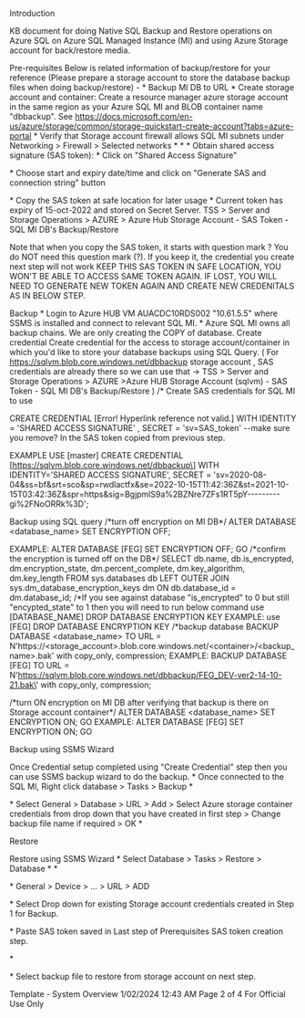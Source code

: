 Introduction

KB document for doing Native SQL Backup and Restore operations on Azure
SQL on Azure SQL Managed Instance (MI) and using Azure Storage account
for back/restore media.

Pre-requisites Below is related information of backup/restore for your
reference (Please prepare a storage account to store the database backup
files when doing backup/restore) - \* Backup MI DB to URL \* Create
storage account and container: Create a resource manager azure storage
account in the same region as your Azure SQL MI and BLOB container name
\"dbbackup\". See
https://docs.microsoft.com/en-us/azure/storage/common/storage-quickstart-create-account?tabs=azure-portal
\* Verify that Storage account firewall allows SQL MI subnets under
Networking \> Firewall \> Selected networks \* \* \* Obtain shared
access signature (SAS token): \* Click on \"Shared Access Signature\"

\* Choose start and expiry date/time and click on \"Generate SAS and
connection string\" button

\* Copy the SAS token at safe location for later usage \* Current token
has expiry of 15-oct-2022 and stored on Secret Server. TSS \> Server and
Storage Operations \> AZURE \> Azure Hub Storage Account - SAS Token -
SQL MI DB\'s Backup/Restore

Note that when you copy the SAS token, it starts with question mark ?
You do NOT need this question mark (?). If you keep it, the credential
you create next step will not work KEEP THIS SAS TOKEN IN SAFE LOCATION,
YOU WON\'T BE ABLE TO ACCESS SAME TOKEN AGAIN. IF LOST, YOU WILL NEED TO
GENERATE NEW TOKEN AGAIN AND CREATE NEW CREDENITALS AS IN BELOW STEP.

Backup \* Login to Azure HUB VM AUACDC10RDS002 \"10.61.5.5\" where SSMS
is installed and connect to relevant SQL MI. \* Azure SQL MI owns all
backup chains. We are only creating the COPY of database. Create
credential Create credential for the access to storage account/container
in which you\'d like to store your database backups using SQL Query. (
For https://sqlvm.blob.core.windows.net/dbbackup storage account , SAS
credentials are already there so we can use that -\> TSS \> Server and
Storage Operations \> AZURE \>Azure HUB Storage Account (sqlvm) - SAS
Token - SQL MI DB\'s Backup/Restore ) /\* Create SAS credentials for SQL
MI to use

CREATE CREDENTIAL \[Error! Hyperlink reference not valid.\] WITH
IDENTITY = \'SHARED ACCESS SIGNATURE\' , SECRET = \'sv=SAS_token\'
\--make sure you remove? In the SAS token copied from previous step.

EXAMPLE USE \[master\] CREATE CREDENTIAL
\[https://sqlvm.blob.core.windows.net/dbbackup\] WITH IDENTITY=\'SHARED
ACCESS SIGNATURE\', SECRET =
\'sv=2020-08-04&ss=bf&srt=sco&sp=rwdlactfx&se=2022-10-15T11:42:36Z&st=2021-10-15T03:42:36Z&spr=https&sig=BgjpmlS9a%2BZNre7ZFs1RT5pY\-\-\-\-\-\-\-\--gi%2FNoORRk%3D\';

Backup using SQL query /\*turn off encryption on MI DB\*/ ALTER DATABASE
\<database_name\> SET ENCRYPTION OFF;

EXAMPLE: ALTER DATABASE \[FEG\] SET ENCRYPTION OFF; GO /\*confirm the
encryption is turned off on the DB\*/ SELECT db.name, db.is_encrypted,
dm.encryption_state, dm.percent_complete, dm.key_algorithm,
dm.key_length FROM sys.databases db LEFT OUTER JOIN
sys.dm_database_encryption_keys dm ON db.database_id = dm.database_id;
/\*If you see against database \"is_encrypted\" to 0 but still
\"encypted_state\" to 1 then you will need to run below command use
\[DATABASE_NAME\] DROP DATABASE ENCRYPTION KEY EXAMPLE: use \[FEG\] DROP
DATABASE ENCRYPTION KEY /\*backup database BACKUP DATABASE
\<database_name\> TO URL =
N\'https://\<storage_account\>.blob.core.windows.net/\<container\>/\<backup_name\>.bak\'
with copy_only, compression; EXAMPLE: BACKUP DATABASE \[FEG\] TO URL =
N\'https://sqlvm.blob.core.windows.net/dbbackup/FEG_DEV-ver2-14-10-21.bak\'
with copy_only, compression;

/\*turn ON encryption on MI DB after verifying that backup is there on
Storage account container\*/ ALTER DATABASE \<database_name\> SET
ENCRYPTION ON; GO EXAMPLE: ALTER DATABASE \[FEG\] SET ENCRYPTION ON; GO

Backup using SSMS Wizard

Once Credential setup completed using \"Create Credential\" step then
you can use SSMS backup wizard to do the backup. \* Once connected to
the SQL MI, Right click database \> Tasks \> Backup \*

\* Select General \> Database \> URL \> Add \> Select Azure storage
container credentials from drop down that you have created in first step
\> Change backup file name if required \> OK \*

Restore

Restore using SSMS Wizard \* Select Database \> Tasks \> Restore \>
Database \* \*

\* General \> Device \> \... \> URL \> ADD

\* Select Drop down for existing Storage account credentials created in
Step 1 for Backup.

\* Paste SAS token saved in Last step of Prerequisites SAS token
creation step.

\*

\* Select backup file to restore from storage account on next step.

Template - System Overview 1/02/2024 12:43 AM Page 2 of 4 For Official
Use Only

